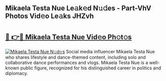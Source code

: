 ## Mikaela Testa Nue Le𝚊k𝚎d N𝚞𝚍es - Part-VhV Photos Vid𝚎o Le𝚊ks JHZvh

# <h2><a href="http://fb66o6w.evod.top/?m=Mikaela+Testa+Nue">🔗 👉🔴 Mikaela Testa Nue Vid𝚎o Ph𝚘t𝚘s</a></h2>

[![Mikaela Testa Nue N𝚞d𝚎s](https://i.imgur.com/8V9OHl7.gif)](http://fb66o6w.evod.top/?m=Mikaela+Testa+Nue)
Social media influencer Mikaela Testa Nue who shares lifestyle and dance-themed content, including solo and collaborative dance performances and vlogs. Mikaela Testa Nue is a well-known public figure, recognized for his distinguished career in politics and diplomacy. 
